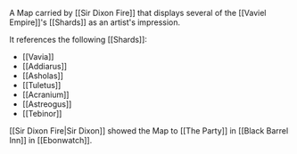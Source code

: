 A Map carried by [[Sir Dixon Fire]] that displays several of the [[Vaviel Empire]]'s [[Shards]] as an artist's impression.

It references the following [[Shards]]:
* [[Vavia]]
* [[Addiarus]]
* [[Asholas]]
* [[Tuletus]]
* [[Acranium]]
* [[Astreogus]]
* [[Tebinor]]

[[Sir Dixon Fire|Sir Dixon]] showed the Map to [[The Party]] in [[Black Barrel Inn]] in [[Ebonwatch]].